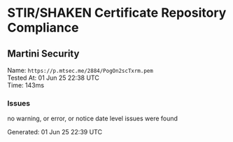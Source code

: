 # STIR/SHAKEN Certificate Repository Compliance

## Martini Security

Name: `https://p.mtsec.me/2884/PogOn2scTxrm.pem`\
Tested At: 01 Jun 25 22:38 UTC\
Time: 143ms

### Issues

no warning, or error, or notice date level issues were found

Generated: 01 Jun 25 22:39 UTC